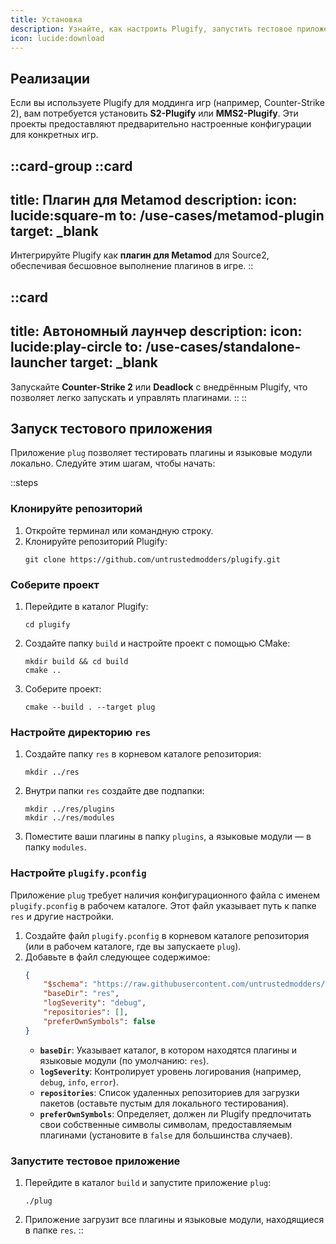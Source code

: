 ```yaml
---
title: Установка
description: Узнайте, как настроить Plugify, запустить тестовое приложение и установить реализации Plugify.
icon: lucide:download
---
```


## Реализации

Если вы используете Plugify для моддинга игр (например, Counter-Strike 2), вам потребуется установить **S2-Plugify** или **MMS2-Plugify**. Эти проекты предоставляют предварительно настроенные конфигурации для конкретных игр.

::card-group
::card
---
title: Плагин для Metamod
description:
icon: lucide:square-m
to: /use-cases/metamod-plugin
target: _blank
---
Интегрируйте Plugify как **плагин для Metamod** для Source2, обеспечивая бесшовное выполнение плагинов в игре.
::

::card
---
title: Автономный лаунчер
description:
icon: lucide:play-circle
to: /use-cases/standalone-launcher
target: _blank
---
Запускайте **Counter-Strike 2** или **Deadlock** с внедрённым Plugify, что позволяет легко запускать и управлять плагинами.
::
::

## Запуск тестового приложения

Приложение `plug` позволяет тестировать плагины и языковые модули локально. Следуйте этим шагам, чтобы начать:

::steps
### Клонируйте репозиторий
1. Откройте терминал или командную строку.
2. Клонируйте репозиторий Plugify:
   ```
   git clone https://github.com/untrustedmodders/plugify.git
   ```

### Соберите проект
1. Перейдите в каталог Plugify:
   ```
   cd plugify
   ```
2. Создайте папку `build` и настройте проект с помощью CMake:
   ```
   mkdir build && cd build
   cmake ..
   ```
3. Соберите проект:
   ```
   cmake --build . --target plug
   ```

### Настройте директорию `res`
1. Создайте папку `res` в корневом каталоге репозитория:
   ```
   mkdir ../res
   ```
2. Внутри папки `res` создайте две подпапки:
   ```
   mkdir ../res/plugins
   mkdir ../res/modules
   ```
3. Поместите ваши плагины в папку `plugins`, а языковые модули — в папку `modules`.

### Настройте `plugify.pconfig`
Приложение `plug` требует наличия конфигурационного файла с именем `plugify.pconfig` в рабочем каталоге. Этот файл указывает путь к папке `res` и другие настройки.

1. Создайте файл `plugify.pconfig` в корневом каталоге репозитория (или в рабочем каталоге, где вы запускаете `plug`).
2. Добавьте в файл следующее содержимое:
   ```json
   {
       "$schema": "https://raw.githubusercontent.com/untrustedmodders/plugify/refs/heads/main/schemas/config.schema.json",
       "baseDir": "res",
       "logSeverity": "debug",
       "repositories": [],
       "preferOwnSymbols": false
   }
   ```
    - **`baseDir`**: Указывает каталог, в котором находятся плагины и языковые модули (по умолчанию: `res`).
    - **`logSeverity`**: Контролирует уровень логирования (например, `debug`, `info`, `error`).
    - **`repositories`**: Список удаленных репозиториев для загрузки пакетов (оставьте пустым для локального тестирования).
    - **`preferOwnSymbols`**: Определяет, должен ли Plugify предпочитать свои собственные символы символам, предоставляемым плагинами (установите в `false` для большинства случаев).

### Запустите тестовое приложение
1. Перейдите в каталог `build` и запустите приложение `plug`:
   ```
   ./plug
   ```
2. Приложение загрузит все плагины и языковые модули, находящиеся в папке `res`.
::